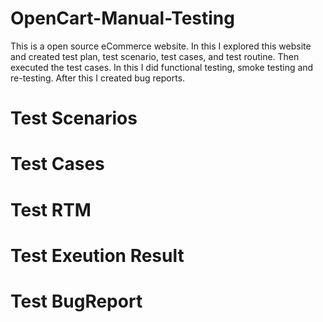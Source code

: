 # OpenCart-Manual-Testing

This is a open source eCommerce website. In this I explored this website and created test plan, test scenario, test cases, and test routine. Then executed the test cases. In this I did functional testing, smoke testing and re-testing. After this I created bug reports. 
# Test Scenarios
# Test Cases
# Test RTM
# Test Exeution Result
# Test BugReport
